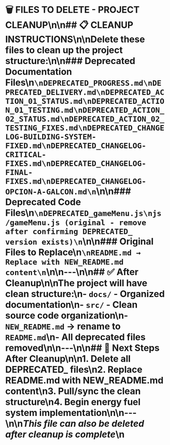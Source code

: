 # 🗑️ FILES TO DELETE - PROJECT CLEANUP\n\n## 📋 **CLEANUP INSTRUCTIONS**\n\nDelete these files to clean up the project structure:\n\n### **Deprecated Documentation Files**\n```\nDEPRECATED_PROGRESS.md\nDEPRECATED_DELIVERY.md\nDEPRECATED_ACTION_01_STATUS.md\nDEPRECATED_ACTION_01_TESTING.md\nDEPRECATED_ACTION_02_STATUS.md\nDEPRECATED_ACTION_02_TESTING_FIXES.md\nDEPRECATED_CHANGELOG-BUILDING-SYSTEM-FIXED.md\nDEPRECATED_CHANGELOG-CRITICAL-FIXES.md\nDEPRECATED_CHANGELOG-FINAL-FIXES.md\nDEPRECATED_CHANGELOG-OPCION-A-GALCON.md\n```\n\n### **Deprecated Code Files**\n```\nDEPRECATED_gameMenu.js\njs/gameMenu.js (original - remove after confirming DEPRECATED_ version exists)\n```\n\n### **Original Files to Replace**\n```\nREADME.md → Replace with NEW_README.md content\n```\n\n---\n\n## ✅ **After Cleanup**\n\nThe project will have clean structure:\n- `docs/` - Organized documentation\n- `src/` - Clean source code organization\n- `NEW_README.md` → rename to `README.md`\n- All deprecated files removed\n\n---\n\n## 🚀 **Next Steps After Cleanup**\n\n1. **Delete all DEPRECATED_ files**\n2. **Replace README.md with NEW_README.md content**\n3. **Pull/sync the clean structure**\n4. **Begin energy fuel system implementation**\n\n---\n\n*This file can also be deleted after cleanup is complete*\n